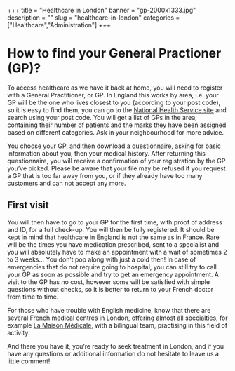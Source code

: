 ﻿+++
title = "Healthcare in London"
banner = "gp-2000x1333.jpg"
description = ""
slug = "healthcare-in-london"
categories = ["Healthcare","Administration"]
+++

# How to find your General Practioner (GP)?

To access healthcare as we have it back at home, you will need to register with a General Practitioner, or GP. In England this works by area, i.e. your GP will be the one who lives closest to you (according to your post code), so it is easy to find them, you can go to the <a href="http://www.nhs.uk/pages/home.aspx">National Health Service site</a> and search using your post code. You will get a list of GPs in the area, containing their number of patients and the marks they have been assigned based on different categories. Ask in your neighbourhood for more advice.

You choose your GP, and then download <a href="http://www.nhs.uk/NHSEngland/AboutNHSservices/doctors/Documents/GMS1-Jul12.pdf">a questionnaire</a>, asking for basic information about you, then your medical history. After returning this questionnaire, you will receive a confirmation of your registration by the GP you’ve picked. Please be aware that your file may be refused if you request a GP that is too far away from you, or if they already have too many customers and can not accept any more. 

## First visit

You will then have to go to your GP for the first time, with proof of address and ID, for a full check-up. You will then be fully registered. It should be kept in mind that healthcare in England is not the same as in France. Rare will be the times you have medication prescribed, sent to a specialist and you will absolutely have to make an appointment with a wait of sometimes 2 to 3 weeks... You don’t pop along with just a cold then! In case of emergencies that do not require going to hospital, you can still try to call your GP as soon as possible and try to get an emergency appointment. A visit to the GP has no cost, however some will be satisfied with simple questions without checks, so it is better to return to your French doctor from time to time.

For those who have trouble with English medicine, know that there are several French medical centres in London, offering almost all specialties, for example <a href="http://www.lamaisonmedicale.co.uk/">La Maison Médicale</a>, with a bilingual team, practising in this field of activity.

And there you have it, you’re ready to seek treatment in London, and if you have any questions or additional information do not hesitate to leave us a little comment! 
